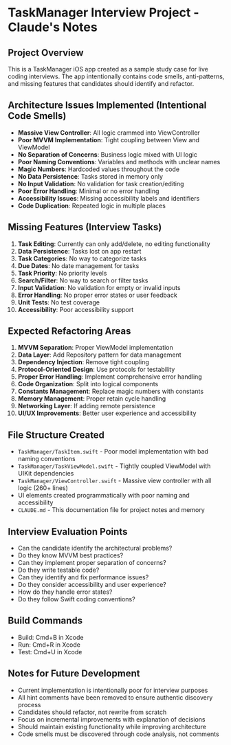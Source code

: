 # TaskManager Interview Project - Claude's Notes

## Project Overview
This is a TaskManager iOS app created as a sample study case for live coding interviews. The app intentionally contains code smells, anti-patterns, and missing features that candidates should identify and refactor.

## Architecture Issues Implemented (Intentional Code Smells)
- **Massive View Controller**: All logic crammed into ViewController
- **Poor MVVM Implementation**: Tight coupling between View and ViewModel
- **No Separation of Concerns**: Business logic mixed with UI logic
- **Poor Naming Conventions**: Variables and methods with unclear names
- **Magic Numbers**: Hardcoded values throughout the code
- **No Data Persistence**: Tasks stored in memory only
- **No Input Validation**: No validation for task creation/editing
- **Poor Error Handling**: Minimal or no error handling
- **Accessibility Issues**: Missing accessibility labels and identifiers
- **Code Duplication**: Repeated logic in multiple places

## Missing Features (Interview Tasks)
1. **Task Editing**: Currently can only add/delete, no editing functionality
2. **Data Persistence**: Tasks lost on app restart
3. **Task Categories**: No way to categorize tasks
4. **Due Dates**: No date management for tasks
5. **Task Priority**: No priority levels
6. **Search/Filter**: No way to search or filter tasks
7. **Input Validation**: No validation for empty or invalid inputs
8. **Error Handling**: No proper error states or user feedback
9. **Unit Tests**: No test coverage
10. **Accessibility**: Poor accessibility support

## Expected Refactoring Areas
1. **MVVM Separation**: Proper ViewModel implementation
2. **Data Layer**: Add Repository pattern for data management
3. **Dependency Injection**: Remove tight coupling
4. **Protocol-Oriented Design**: Use protocols for testability
5. **Proper Error Handling**: Implement comprehensive error handling
6. **Code Organization**: Split into logical components
7. **Constants Management**: Replace magic numbers with constants
8. **Memory Management**: Proper retain cycle handling
9. **Networking Layer**: If adding remote persistence
10. **UI/UX Improvements**: Better user experience and accessibility

## File Structure Created
- `TaskManager/TaskItem.swift` - Poor model implementation with bad naming conventions
- `TaskManager/TaskViewModel.swift` - Tightly coupled ViewModel with UIKit dependencies
- `TaskManager/ViewController.swift` - Massive view controller with all logic (260+ lines)
- UI elements created programmatically with poor naming and accessibility
- `CLAUDE.md` - This documentation file for project notes and memory

## Interview Evaluation Points
- Can the candidate identify the architectural problems?
- Do they know MVVM best practices?
- Can they implement proper separation of concerns?
- Do they write testable code?
- Can they identify and fix performance issues?
- Do they consider accessibility and user experience?
- How do they handle error states?
- Do they follow Swift coding conventions?

## Build Commands
- Build: Cmd+B in Xcode
- Run: Cmd+R in Xcode
- Test: Cmd+U in Xcode

## Notes for Future Development
- Current implementation is intentionally poor for interview purposes
- All hint comments have been removed to ensure authentic discovery process
- Candidates should refactor, not rewrite from scratch
- Focus on incremental improvements with explanation of decisions
- Should maintain existing functionality while improving architecture
- Code smells must be discovered through code analysis, not comments